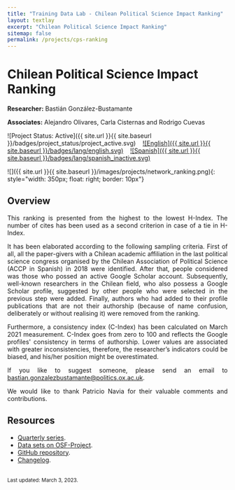 ```yaml
---
title: "Training Data Lab - Chilean Political Science Impact Ranking"
layout: textlay
excerpt: "Chilean Political Science Impact Ranking"
sitemap: false
permalink: /projects/cps-ranking
---
```


# Chilean Political Science Impact Ranking

**Researcher:** Bastián González-Bustamante

**Associates:** Alejandro Olivares, Carla Cisternas and Rodrigo Cuevas

![Project Status: Active]({{ site.url }}{{ site.baseurl }}/badges/project_status/project_active.svg) &nbsp;&nbsp; [![English]({{ site.url }}{{ site.baseurl }}/badges/lang/english.svg)](https://training-datalab.com/projects/cps-ranking) &nbsp;&nbsp; [![Spanish]({{ site.url }}{{ site.baseurl }}/badges/lang/spanish_inactive.svg)](https://training-datalab.com/projects/cps-ranking-spanish)

![]({{ site.url }}{{ site.baseurl }}/images/projects/network_ranking.png){: style="width: 350px; float: right; border: 10px"}

## Overview

<p align="justify">This ranking is presented from the highest to the lowest H-Index. The number of cites has been used as a second criterion in case of a tie in H-Index.</p>

<p align="justify">It has been elaborated according to the following sampling criteria. First of all, all the paper-givers with a Chilean academic affiliation in the last political science congress organised by the Chilean Association of Political Science (ACCP in Spanish) in 2018 were identified. After that, people considered was those who possed an active Google Scholar account. Subsequently, well-known researchers in the Chilean field, who also possess a Google Scholar profile, suggested by other people who were selected in the previous step were added. Finally, authors who had added to their profile publications that are not their authorship (because of name confusion, deliberately or without realising it) were removed from the ranking.</p>

<p align="justify">Furthermore, a consistency index (C-Index) has been calculated on March 2021 measurement. C-Index goes from zero to 100 and reflects the Google profiles' consistency in terms of authorship. Lower values are associated with greater inconsistencies, therefore, the researcher’s indicators could be biased, and his/her position might be overestimated.</p>

<p align="justify">If you like to suggest someone, please send an email to <a href="mailto:bastian.gonzalezbustamante@politics.ox.ac.uk">bastian.gonzalezbustamante@politics.ox.ac.uk</a>.</p>

<p align="justify">We would like to thank Patricio Navia for their valuable comments and contributions.</p>

## Resources

<ul>
<li><a href="https://bgonzalezbustamante.com/cps-ranking/" target="_blank">Quarterly series</a>.</li>
<li><a href="http://doi.org/10.17605/OSF.IO/C8PRA" target="_blank">Data sets on OSF-Project</a>.</li>
<li><a href="https://github.com/bgonzalezbustamante/CPS-Ranking" target="_blank">GitHub repository</a>.</li>
<li><a href="https://github.com/bgonzalezbustamante/CPS-Ranking/blob/master/CHANGELOG.md" target="_blank">Changelog</a>.</li>
</ul>
<br />
<small>Last updated: March 3, 2023.</small>

